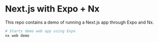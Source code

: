 # Next.js with Expo + Nx

This repo contains a demo of running a Next.js app through Expo and Nx.

```bash
# Starts demo web app using Expo
nx web demo
```

